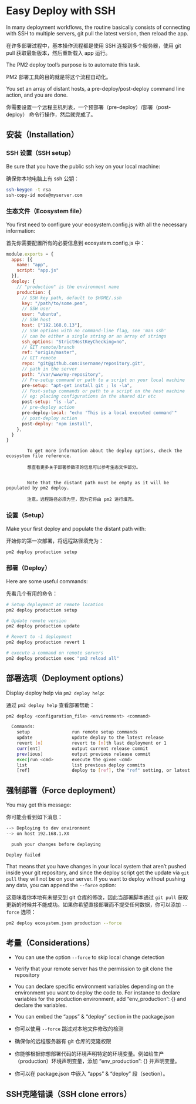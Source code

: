 # Easy Deploy with SSH

In many deployment workflows, the routine basically consists of connecting with SSH to multiple servers, git pull the latest version, then reload the app.

在许多部署过程中，基本操作流程都是使用 SSH 连接到多个服务器，使用 git pull 获取最新版本，然后重新载入 app 运行。

The PM2 deploy tool’s purpose is to automate this task.

PM2 部署工具的目的就是将这个流程自动化。

You set an array of distant hosts, a pre-deploy/post-deploy command line action, and you are done.

你需要设置一个远程主机列表，一个预部署（pre-deploy）/部署（post-deploy） 命令行操作，然后就完成了。

## 安装（Installation）

### SSH 设置（SSH setup）

Be sure that you have the public ssh key on your local machine:

确保你本地电脑上有 ssh 公钥：

```sh
ssh-keygen -t rsa
ssh-copy-id node@myserver.com
```

### 生态文件（Ecosystem file）

You first need to configure your ecosystem.config.js with all the necessary information:

首先你需要配置所有的必要信息到 ecosystem.config.js 中：

```js
module.exports = {
  apps: [{
    name: "app",
    script: "app.js"
  }],
  deploy: {
    // "production" is the environment name
    production: {
      // SSH key path, default to $HOME/.ssh
      key: "/path/to/some.pem",
      // SSH user
      user: "ubuntu",
      // SSH host
      host: ["192.168.0.13"],
      // SSH options with no command-line flag, see 'man ssh'
      // can be either a single string or an array of strings
      ssh_options: "StrictHostKeyChecking=no",
      // GIT remote/branch
      ref: "origin/master",
      // GIT remote
      repo: "git@github.com:Username/repository.git",
      // path in the server
      path: "/var/www/my-repository",
      // Pre-setup command or path to a script on your local machine
      pre-setup: "apt-get install git ; ls -la",
      // Post-setup commands or path to a script on the host machine
      // eg: placing configurations in the shared dir etc
      post-setup: "ls -la",
      // pre-deploy action
      pre-deploy-local: "echo 'This is a local executed command'"
      // post-deploy action
      post-deploy: "npm install",
    },
  }
}
```

            To get more information about the deploy options, check the ecosystem file reference.

            想查看更多关于部署参数项的信息可以参考生态文件部分。


            Note that the distant path must be empty as it will be populated by pm2 deploy.

            注意，远程路径必须为空，因为它将由 pm2 进行填充。

### 设置（Setup）

Make your first deploy and populate the distant path with:

开始你的第一次部署，将远程路径填充为：

```sh
pm2 deploy production setup
```

### 部署（Deploy）

Here are some useful commands:

先看几个有用的命令：

```sh
# Setup deployment at remote location
pm2 deploy production setup

# Update remote version
pm2 deploy production update

# Revert to -1 deployment
pm2 deploy production revert 1

# execute a command on remote servers
pm2 deploy production exec "pm2 reload all"
```

## 部署选项（Deployment options）

Display deploy help via `pm2 deploy help`:

通过 `pm2 deploy help` 查看部署帮助：

```sh
pm2 deploy <configuration_file> <environment> <command>

  Commands:
    setup                run remote setup commands
    update               update deploy to the latest release
    revert [n]           revert to [n]th last deployment or 1
    curr[ent]            output current release commit
    prev[ious]           output previous release commit
    exec|run <cmd>       execute the given <cmd>
    list                 list previous deploy commits
    [ref]                deploy to [ref], the "ref" setting, or latest tag
```

## 强制部署（Force deployment）

You may get this message:

你可能会看到如下消息：

```sh
--> Deploying to dev environment
--> on host 192.168.1.XX

  push your changes before deploying

Deploy failed
```

That means that you have changes in your local system that aren’t pushed inside your git repository, and since the deploy script get the update via `git pull` they will not be on your server. If you want to deploy without pushing any data, you can append the `--force` option:

这意味着你本地有未提交到 git 仓库的修改，因此当部署脚本通过 `git pull` 获取更新的时候并不能成功。如果你希望直接部署而不提交任何数据，你可以添加 `--force` 选项：

```sh
pm2 deploy ecosystem.json production --force
```

## 考量（Considerations）

- You can use the option `--force` to skip local change detection
- Verify that your remote server has the permission to git clone the repository
- You can declare specific environment variables depending on the environment you want to deploy the code to. For instance to declare variables for the production environment, add “env_production”: {} and declare the variables.
- You can embed the “apps” & “deploy” section in the package.json

- 你可以使用 `--force` 跳过对本地文件修改的检测
- 确保你的远程服务器有 git 仓库的克隆权限
- 你能够根据你想部署代码的环境声明特定的环境变量。例如给生产（production）环境声明变量，添加  “env_production”: {} 并声明变量。
- 你可以在 package.json 中嵌入 “apps” & “deploy” 段（section）。

## SSH克隆错误（SSH clone errors）